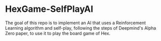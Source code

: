# HexGame-SelfPlayAI


The goal of this repo is to implement an AI that uses a  Reinforcement Learning algorithm and self-play, following the steps of Deepmind's Alpha Zero paper, to use it to play the board game of Hex.
